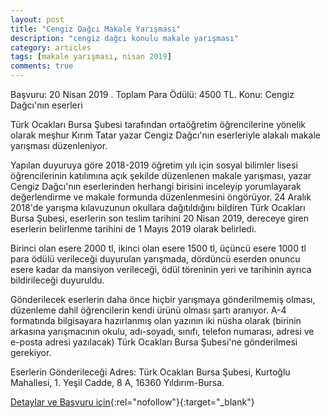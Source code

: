 ```yaml
---
layout: post
title: "Cengiz Dağcı Makale Yarışması"
description: "cengiz dağcı konulu makale yarışması"
category: articles
tags: [makale yarışması, nisan 2019]
comments: true
---
```


Başvuru: 20 Nisan 2019 . Toplam Para Ödülü: 4500 TL.
Konu: Cengiz Dağcı'nın eserleri

Türk Ocakları Bursa Şubesi tarafından ortaöğretim öğrencilerine yönelik olarak meşhur Kırım Tatar yazar Cengiz Dağcı'nın eserleriyle alakalı makale yarışması düzenleniyor.

Yapılan duyuruya göre 2018-2019 öğretim yılı için sosyal bilimler lisesi öğrencilerinin katılımına açık şekilde düzenlenen makale yarışması, yazar Cengiz Dağcı'nın eserlerinden herhangi birisini inceleyip yorumlayarak değerlendirme ve makale formunda düzenlenmesini öngörüyor. 24 Aralık 2018'de yarışma kılavuzunun okullara dağıtıldığını bildiren Türk Ocakları Bursa Şubesi, eserlerin son teslim tarihini 20 Nisan 2019, dereceye giren eserlerin belirlenme tarihini de 1 Mayıs 2019 olarak belirledi. 

Birinci olan esere 2000 tl, ikinci olan esere 1500 tl, üçüncü esere 1000 tl para ödülü verileceği duyurulan yarışmada, dördüncü eserden onuncu esere kadar da mansiyon verileceği, ödül töreninin yeri ve tarihinin ayrıca bildirileceği duyuruldu.

Gönderilecek eserlerin daha önce hiçbir yarışmaya gönderilmemiş olması, düzenleme dahil öğrencilerin kendi ürünü olması şartı aranıyor. A-4 formatında bilgisayara hazırlanmış olan yazının iki nüsha olarak (birinin arkasına yarışmacının okulu, adı-soyadı, sınıfı, telefon numarası, adresi ve e-posta adresi yazılacak) Türk Ocakları Bursa Şubesi'ne gönderilmesi gerekiyor.

Eserlerin Gönderileceği Adres: Türk Ocakları Bursa Şubesi, Kurtoğlu Mahallesi, 1. Yeşil Cadde, 8 A, 16360 Yıldırım-Bursa.

[Detaylar ve Başvuru için](http://old.qha.com.ua/tr/egitim/ortaogretim-ogrencileri-icin-cengiz-dagci-konulu-makale-yarismasi/176300/?utm_source=edebiyatyarismalari.com&utm_medium=affiliate){:rel="nofollow"}{:target="_blank"}